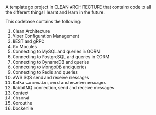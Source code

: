 A template go project in CLEAN ARCHITECTURE that contains code to all the different things I learnt and learn in the future. 

This codebase contains the following:
1. Clean Architecture 
2. Viper Configuration Management
3. REST and gRPC
4. Go Modules
5. Connecting to MySQL and queries in GORM 
6. Connecting to PostgreSQL and queries in GORM 
7. Connecting to DynamoDB and queries 
8. Connecting to MongoDB and queries 
9. Connecting to Redis and queries 
10. AWS SQS send and receive messages 
11. Kafka connection, send and receive messages 
12. RabbitMQ connection, send and receive messages
13. Context
14. Channel
15. Goroutine
16. Dockerfile
